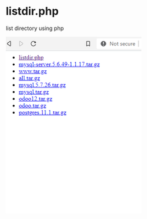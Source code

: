 # listdir.php
list directory using php

![SS](https://raw.githubusercontent.com/aviantorichad/listdir.php/main/ss-listdir.png)
